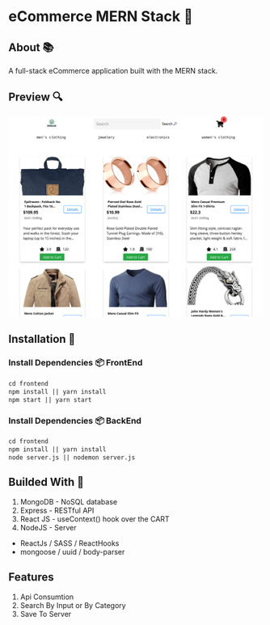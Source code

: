 # eCommerce MERN Stack 🧰

## About 📚

A full-stack eCommerce application built with the MERN stack.

## Preview 🔍

![Preview](screen.png)

## Installation 🔧

### Install Dependencies 📦 FrontEnd

    cd frontend
    npm install || yarn install
    npm start || yarn start

### Install Dependencies 📦 BackEnd

    cd frontend
    npm install || yarn install
    node server.js || nodemon server.js

## Builded With 🧰

1. MongoDB - NoSQL database
2. Express - RESTful API
3. React JS - useContext() hook over the CART
4. NodeJS - Server

- ReactJs / SASS / ReactHooks
- mongoose / uuid / body-parser

## Features

1. Api Consumtion
2. Search By Input or By Category
3. Save To Server

